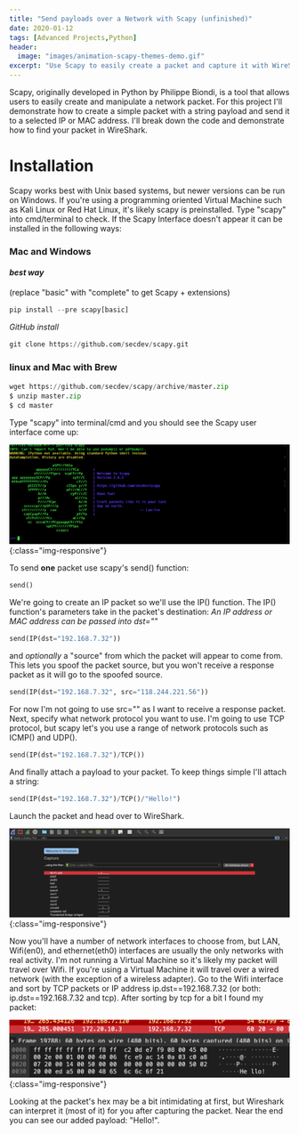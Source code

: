 ```yaml
---
title: "Send payloads over a Network with Scapy (unfinished)"
date: 2020-01-12
tags: [Advanced Projects,Python]
header:
  image: "images/animation-scapy-themes-demo.gif"
excerpt: "Use Scapy to easily create a packet and capture it with WireShark"
---
```

 Scapy, originally developed in Python by Philippe Biondi, is a tool that allows users to easily create and manipulate a network packet. For this project I'll demonstrate how to create a simple packet with a string payload and send it to a selected IP or MAC address. I'll break down the code and demonstrate how to find your packet in WireShark.

# Installation
 Scapy works best with Unix based systems, but newer versions can be run on Windows. If you're using a programming oriented Virtual Machine such as Kali Linux or Red Hat Linux, it's likely scapy is preinstalled. Type "scapy" into cmd/terminal to check. If the Scapy Interface doesn't appear it can be installed in the following ways:
### **Mac and Windows**
#### *best way*

(replace "basic" with "complete" to get Scapy + extensions)
```python
pip install --pre scapy[basic]
```
*GitHub install*
```python
git clone https://github.com/secdev/scapy.git
```
### **linux and Mac with Brew**

```python
wget https://github.com/secdev/scapy/archive/master.zip
$ unzip master.zip
$ cd master
```


Type "scapy" into terminal/cmd and you should see the Scapy user interface come up:

![SCAPYUI](/images/scapyUI.png){:class="img-responsive"}

To send **one** packet use scapy's send() function:
```python
send()
```
We're going to create an IP packet so we'll use the IP() function. The IP() function's parameters take in the packet's destination:
*An IP address or MAC address can be passed into dst=""*

```python
send(IP(dst="192.168.7.32"))
```
and *optionally* a "source" from which the packet will appear to come from. This lets you spoof the packet source, but you won't receive a response packet as it will go to the spoofed source.
```python
send(IP(dst="192.168.7.32", src="118.244.221.56"))
```
For now I'm not going to use src="" as I want to receive a response packet. Next, specify what network protocol you want to use. I'm going to use TCP protocol, but scapy let's you use a range of network protocols such as ICMP() and UDP().
```python
send(IP(dst="192.168.7.32")/TCP())
```
And finally attach a payload to your packet. To keep things simple I'll attach a string:
```python
send(IP(dst="192.168.7.32")/TCP()/"Hello!")
```
Launch the packet and head over to WireShark.

![WIRE-INTERFACE](/images/wireinterfaces.png){:class="img-responsive"}

Now you'll have a number of network interfaces to choose from, but LAN, Wifi(en0), and ethernet(eth0) interfaces are usually the only networks with real activity. I'm not running a Virtual Machine so it's likely my packet will travel over Wifi. If you're using a Virtual Machine it will travel over a wired network (with the exception of a wireless adapter). Go to the Wifi interface and sort by TCP packets or IP address ip.dst==192.168.7.32 (or both: ip.dst==192.168.7.32 and tcp). After sorting by tcp for a bit I found my packet:

![WIRE-PACKET](/images/packet.png){:class="img-responsive"}

Looking at the packet's hex may be a bit intimidating at first, but Wireshark can interpret it (most of it) for you after capturing the packet. Near the end you can see our added payload: "Hello!".

